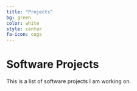 ```yaml
---
title: "Projects"
bg: green
color: white
style: center
fa-icon: cogs
---
```


# Software Projects
This is a list of software projects I am working on.